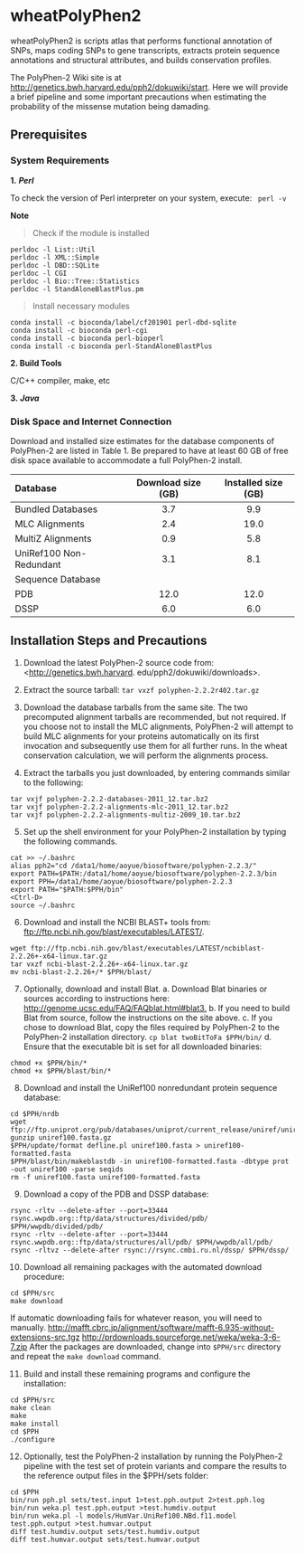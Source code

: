 # wheatPolyPhen2
wheatPolyPhen2 is scripts atlas that performs functional annotation of SNPs, maps coding SNPs to gene transcripts, extracts protein sequence annotations and structural attributes, and builds conservation profiles. 

The PolyPhen-2 Wiki site is at <http://genetics.bwh.harvard.edu/pph2/dokuwiki/start>. Here we will provide a brief pipeline and some important precautions when estimating the probability of the missense mutation being damading.

## Prerequisites
### System Requirements
**1.** ***Perl***

To check the version of Perl interpreter on your system, execute: ``` perl -v```

**Note**

> Check if the module is installed
```
perldoc -l List::Util
perldoc -l XML::Simple
perldoc -l DBD::SQLite
perldoc -l CGI
perldoc -l Bio::Tree::Statistics
perldoc -l StandAloneBlastPlus.pm
```
> Install necessary modules
```
conda install -c bioconda/label/cf201901 perl-dbd-sqlite
conda install -c bioconda perl-cgi
conda install -c bioconda perl-bioperl
conda install -c bioconda perl-StandAloneBlastPlus
```     

**2. Build Tools**

C/C++ compiler, make, etc

**3.** ***Java***

### Disk Space and Internet Connection

Download and installed size estimates for the database components of PolyPhen-2 are listed in Table 1.
Be prepared to have at least 60 GB of free disk space available to accommodate a full PolyPhen-2 install.

| Database | Download size (GB) | Installed size (GB) |
| :----| :----: | :----: |
| Bundled Databases |3.7|9.9|
| MLC Alignments|2.4|19.0|
| MultiZ Alignments|0.9|5.8|
| UniRef100 Non-Redundant|3.1|8.1|
|Sequence Database|||
|PDB|12.0|12.0|
|DSSP|6.0|6.0|

## Installation Steps and Precautions

1. Download the latest PolyPhen-2 source code from: <http://genetics.bwh.harvard. edu/pph2/dokuwiki/downloads>.
2. Extract the source tarball: ``` tar vxzf polyphen-2.2.2r402.tar.gz ```
3. Download the database tarballs from the same site.
The two precomputed alignment tarballs are recommended, but not required. If you choose not to install the MLC alignments, PolyPhen-2 will attempt to build MLC alignments for your proteins automatically on its first invocation and subsequently use them for all further runs. In the wheat conservation calculation, we will perform the alignments process.

4. Extract the tarballs you just downloaded, by entering commands similar to the following:
```
tar vxjf polyphen-2.2.2-databases-2011_12.tar.bz2
tar vxjf polyphen-2.2.2-alignments-mlc-2011_12.tar.bz2
tar vxjf polyphen-2.2.2-alignments-multiz-2009_10.tar.bz2
```

5. Set up the shell environment for your PolyPhen-2 installation by typing the following commands.
```
cat >> ∼/.bashrc
alias pph2="cd /data1/home/aoyue/biosoftware/polyphen-2.2.3/"
export PATH=$PATH:/data1/home/aoyue/biosoftware/polyphen-2.2.3/bin
export PPH=/data1/home/aoyue/biosoftware/polyphen-2.2.3
export PATH="$PATH:$PPH/bin"
<Ctrl-D>
source ∼/.bashrc
```

6. Download and install the NCBI BLAST+ tools from: <ftp://ftp.ncbi.nih.gov/blast/executables/LATEST/>.
```
wget ftp://ftp.ncbi.nih.gov/blast/executables/LATEST/ncbiblast-2.2.26+-x64-linux.tar.gz
tar vxzf ncbi-blast-2.2.26+-x64-linux.tar.gz
mv ncbi-blast-2.2.26+/* $PPH/blast/
```

7. Optionally, download and install Blat.
a. Download Blat binaries or sources according to instructions here: <http://genome.ucsc.edu/FAQ/FAQblat.html#blat3.>
b. If you need to build Blat from source, follow the instructions on the site above.
c. If you chose to download Blat, copy the files required by PolyPhen-2 to the PolyPhen-2 installation directory.
``` cp blat twoBitToFa $PPH/bin/ ```
d. Ensure that the executable bit is set for all downloaded binaries:
```
chmod +x $PPH/bin/* 
chmod +x $PPH/blast/bin/*
```

8. Download and install the UniRef100 nonredundant protein sequence database:
```
cd $PPH/nrdb
wget ftp://ftp.uniprot.org/pub/databases/uniprot/current_release/uniref/uniref100/uniref100.fasta.gz
gunzip uniref100.fasta.gz
$PPH/update/format defline.pl uniref100.fasta > uniref100-formatted.fasta
$PPH/blast/bin/makeblastdb -in uniref100-formatted.fasta -dbtype prot -out uniref100 -parse seqids
rm -f uniref100.fasta uniref100-formatted.fasta
```

9. Download a copy of the PDB and DSSP database:
```
rsync -rltv --delete-after --port=33444 rsync.wwpdb.org::ftp/data/structures/divided/pdb/ $PPH/wwpdb/divided/pdb/
rsync -rltv --delete-after --port=33444 rsync.wwpdb.org::ftp/data/structures/all/pdb/ $PPH/wwpdb/all/pdb/
rsync -rltvz --delete-after rsync://rsync.cmbi.ru.nl/dssp/ $PPH/dssp/

```

10. Download all remaining packages with the automated download procedure:
```
cd $PPH/src
make download
```
If automatic downloading fails for whatever reason, you will need to manually.
<http://mafft.cbrc.jp/alignment/software/mafft-6.935-without-extensions-src.tgz>
<http://prdownloads.sourceforge.net/weka/weka-3-6-7.zip>
After the packages are downloaded, change into ```$PPH/src``` directory and repeat the ```make download``` command.

11. Build and install these remaining programs and configure the installation:
```
cd $PPH/src
make clean
make
make install
cd $PPH
./configure
``` 

12. Optionally, test the PolyPhen-2 installation by running the PolyPhen-2 pipeline with the test set of protein variants and compare the results to the reference output files in the $PPH/sets folder:
```
cd $PPH
bin/run pph.pl sets/test.input 1>test.pph.output 2>test.pph.log
bin/run weka.pl test.pph.output >test.humdiv.output
bin/run weka.pl -l models/HumVar.UniRef100.NBd.f11.model test.pph.output >test.humvar.output
diff test.humdiv.output sets/test.humdiv.output
diff test.humvar.output sets/test.humvar.output
```



